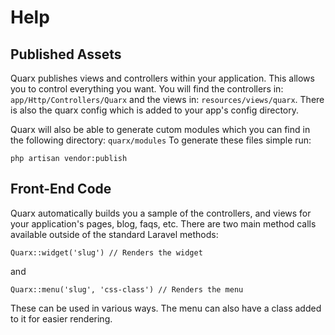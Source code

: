 # Help

Published Assets
-----
Quarx publishes views and controllers within your application. This allows you to control everything you want. You will find the controllers in: `app/Http/Controllers/Quarx` and the views in: `resources/views/quarx`. There is also the quarx config which is added to your app's config directory.

Quarx will also be able to generate cutom modules which you can find in the following directory: `quarx/modules`
To generate these files simple run:

```
php artisan vendor:publish
```

Front-End Code
-----
Quarx automatically builds you a sample of the controllers, and views for your application's pages, blog, faqs, etc. There are two main method calls available outside of the standard Laravel methods:

```
Quarx::widget('slug') // Renders the widget
```

and

```
Quarx::menu('slug', 'css-class') // Renders the menu
```

These can be used in various ways. The menu can also have a class added to it for easier rendering.
